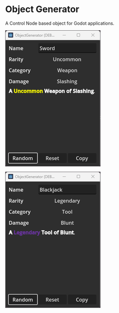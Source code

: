 # Object Generator

A Control Node based object for Godot applications.

![Uncommon](./img/uncommon.png)

![Legendary](./img/legendary.png)
